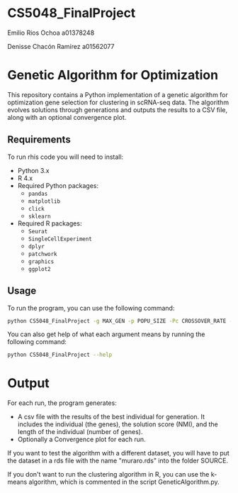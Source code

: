 # CS5048_FinalProject

Emilio Rios Ochoa a01378248

Denisse Chacón Ramírez a01562077


# Genetic Algorithm for Optimization

This repository contains a Python implementation of a genetic algorithm for optimization gene selection for clustering in scRNA-seq data. The algorithm evolves solutions through generations and outputs the results to a CSV file, along with an optional convergence plot.


## Requirements
To run rhis code you will need to install:
- Python 3.x
- R 4.x
- Required Python packages:
  - `pandas`
  - `matplotlib`
  - `click`
  - `sklearn`
- Required R packages:
  - `Seurat`
  - `SingleCellExperiment`
  - `dplyr`
  - `patchwork`
  - `graphics`
  - `ggplot2`


## Usage
 To run the program, you can use the following command:

```bash
python CS5048_FinalProject -g MAX_GEN -p POPU_SIZE -Pc CROSSOVER_RATE -Pm MUTATION_RATE -Mp MUTATION_POINTS -Cp CROSS_POINTS -m MARKERS_FILE_PATH -l LABELS_FILE_PATH -n NUM_RUNS DATASET_FILE_PATH
```
You can also get help of what each argument means by running the following command:

```bash
python CS5048_FinalProject --help
```

# Output
For each run, the program generates:
- A csv file with the results of the best individual for generation. It includes the individual (the genes), the solution score (NMI), and the length of the individual (number of genes).
- Optionally a Convergence plot for each run.

If you want to test the algorithm with a different dataset, you will have to put the dataset in a rds file with the name "muraro.rds" into the folder SOURCE.

If you don't want to run the clustering algorithm in R, you can use the k-means algorithm, which is commented in the script GeneticAlgorithm.py.
